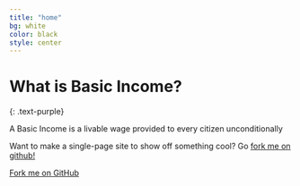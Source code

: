 ```yaml
---
title: "home"
bg: white
color: black
style: center
---
```


# What is Basic Income?
{: .text-purple}


A Basic Income is a livable wage provided to every citizen unconditionally

Want to make a single-page site to show off something cool? Go [fork me on github!](https://github.com/t413/SinglePaged)

<span id="forkongithub">
  <a href="{{ site.source_link }}" class="bg-blue">
    Fork me on GitHub
  </a>
</span>

